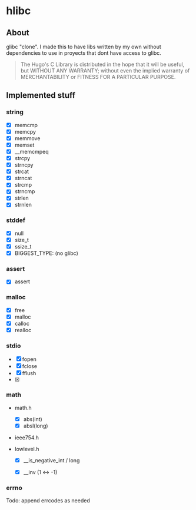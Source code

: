# hlibc

## About

glibc "clone". I made this to have libs written by my own
without dependencies to use in proyects that dont have access
to glibc.

> The Hugo's C Library is distributed in the hope that it will be useful,
> but WITHOUT ANY WARRANTY; without even the implied warranty of
> MERCHANTABILITY or FITNESS FOR A PARTICULAR PURPOSE.


## Implemented stuff

### string

- [x] memcmp
- [x] memcpy
- [x] memmove
- [x] memset
- [x] __memcmpeq
- [x] strcpy
- [x] strncpy
- [x] strcat
- [x] strncat
- [x] strcmp
- [x] strncmp
- [x] strlen
- [x] strnlen

### stddef

- [x] null
- [x] size_t
- [x] ssize_t
- [x] BIGGEST_TYPE: (no glibc)

### assert

- [x] assert

### malloc

- [x] free
- [x] malloc
- [x] calloc
- [x] realloc

### stdio

- [x] fopen
- [x] fclose
- [x] fflush
- [x]

### math

- math.h
    - [x] abs(int)
    - [x] absl(long)

- ieee754.h

- lowlevel.h
    - [x] __is_negative_int / long
    - [x] __inv  (1 <-> -1)


### errno

Todo: append errcodes as needed


